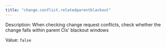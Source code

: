 ```yaml
---
title: "change.conflict.relatedparentblackout"
---
```


Description: When checking change request conflicts, check whether the change falls within parent CIs' blackout windows

Value: `false`